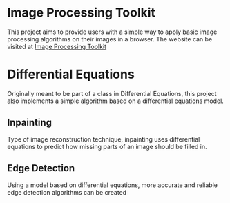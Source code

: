 # Image Processing Toolkit

This project aims to provide users with a simple way to apply basic image processing algorithms on their images in a browser. 
The website can be visited at [Image Processing Toolkit](https://outisnomore.github.io/image-processing)

# Differential Equations

Originally meant to be part of a class in Differential Equations, this project also implements a simple algorithm based on a 
differential equations model.

## Inpainting

Type of image reconstruction technique, inpainting uses differential equations to predict how missing parts of an image should be filled in.

## Edge Detection

Using a model based on differential equations, more accurate and reliable edge detection algorithms can be created
